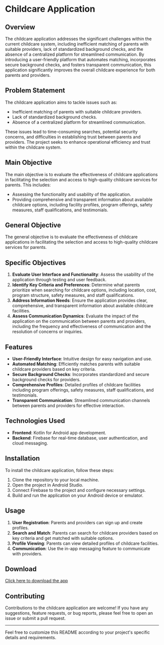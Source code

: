 # Childcare Application

## Overview
The childcare application addresses the significant challenges within the current childcare system, including inefficient matching of parents with suitable providers, lack of standardized background checks, and the absence of a centralized platform for streamlined communication. By introducing a user-friendly platform that automates matching, incorporates secure background checks, and fosters transparent communication, this application significantly improves the overall childcare experience for both parents and providers.

## Problem Statement
The childcare application aims to tackle issues such as:
- Inefficient matching of parents with suitable childcare providers.
- Lack of standardized background checks.
- Absence of a centralized platform for streamlined communication.

These issues lead to time-consuming searches, potential security concerns, and difficulties in establishing trust between parents and providers. The project seeks to enhance operational efficiency and trust within the childcare system.

## Main Objective
The main objective is to evaluate the effectiveness of childcare applications in facilitating the selection and access to high-quality childcare services for parents. This includes:
- Assessing the functionality and usability of the application.
- Providing comprehensive and transparent information about available childcare options, including facility profiles, program offerings, safety measures, staff qualifications, and testimonials.

## General Objective
The general objective is to evaluate the effectiveness of childcare applications in facilitating the selection and access to high-quality childcare services for parents.

## Specific Objectives
1. **Evaluate User Interface and Functionality**: Assess the usability of the application through testing and user feedback.
2. **Identify Key Criteria and Preferences**: Determine what parents prioritize when searching for childcare options, including location, cost, program structure, safety measures, and staff qualifications.
3. **Address Information Needs**: Ensure the application provides clear, comprehensive, and transparent information about available childcare facilities.
4. **Assess Communication Dynamics**: Evaluate the impact of the application on the communication between parents and providers, including the frequency and effectiveness of communication and the resolution of concerns or inquiries.

## Features
- **User-Friendly Interface**: Intuitive design for easy navigation and use.
- **Automated Matching**: Efficiently matches parents with suitable childcare providers based on key criteria.
- **Secure Background Checks**: Incorporates standardized and secure background checks for providers.
- **Comprehensive Profiles**: Detailed profiles of childcare facilities including program offerings, safety measures, staff qualifications, and testimonials.
- **Transparent Communication**: Streamlined communication channels between parents and providers for effective interaction.

## Technologies Used
- **Frontend**: Kotlin for Android app development.
- **Backend**: Firebase for real-time database, user authentication, and cloud messaging.

## Installation
To install the childcare application, follow these steps:
1. Clone the repository to your local machine.
2. Open the project in Android Studio.
3. Connect Firebase to the project and configure necessary settings.
4. Build and run the application on your Android device or emulator.

## Usage
1. **User Registration**: Parents and providers can sign up and create profiles.
2. **Search and Match**: Parents can search for childcare providers based on key criteria and get matched with suitable options.
3. **Profile Viewing**: Parents can view detailed profiles of childcare facilities.
4. **Communication**: Use the in-app messaging feature to communicate with providers.

## Download
[Click here to download the app](https://drive.google.com/file/d/1ZHXR-jtHM6ISm6XJaZv2gJ4o2CpbHxNO/view?usp=sharing)

## Contributing
Contributions to the childcare application are welcome! If you have any suggestions, feature requests, or bug reports, please feel free to open an issue or submit a pull request.

---

Feel free to customize this README according to your project's specific details and requirements.
